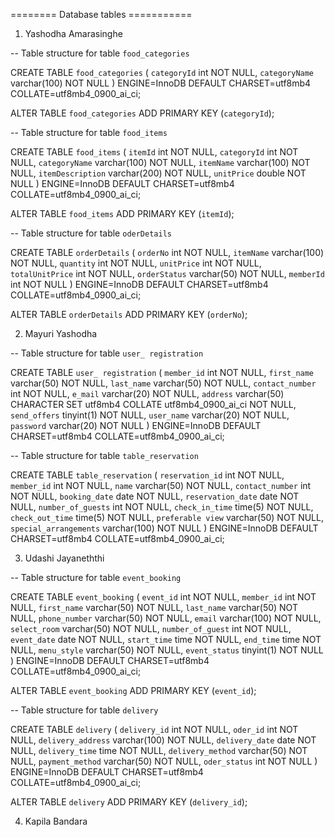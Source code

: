 ======== Database tables ===========

1. Yashodha Amarasinghe

-- Table structure for table `food_categories`

CREATE TABLE `food_categories` (
  `categoryId` int NOT NULL,
  `categoryName` varchar(100) NOT NULL
) ENGINE=InnoDB DEFAULT CHARSET=utf8mb4 COLLATE=utf8mb4_0900_ai_ci;

ALTER TABLE `food_categories`
  ADD PRIMARY KEY (`categoryId`);


-- Table structure for table `food_items`

CREATE TABLE `food_items` (
  `itemId` int NOT NULL,
  `categoryId` int NOT NULL,
  `categoryName` varchar(100) NOT NULL,
  `itemName` varchar(100) NOT NULL,
  `itemDescription` varchar(200) NOT NULL,
  `unitPrice` double NOT NULL
) ENGINE=InnoDB DEFAULT CHARSET=utf8mb4 COLLATE=utf8mb4_0900_ai_ci;

ALTER TABLE `food_items`
  ADD PRIMARY KEY (`itemId`);

-- Table structure for table `oderDetails`

CREATE TABLE `orderDetails` (
  `orderNo` int NOT NULL,
  `itemName` varchar(100) NOT NULL,
  `quantity` int NOT NULL,
  `unitPrice` int NOT NULL,
  `totalUnitPrice` int NOT NULL,
  `orderStatus` varchar(50) NOT NULL,
  `memberId` int NOT NULL
) ENGINE=InnoDB DEFAULT CHARSET=utf8mb4 COLLATE=utf8mb4_0900_ai_ci;

ALTER TABLE `orderDetails`
  ADD PRIMARY KEY (`orderNo`);

2. Mayuri Yashodha

-- Table structure for table `user_ registration`


CREATE TABLE `user_ registration` (
  `member_id` int NOT NULL,
  `first_name` varchar(50) NOT NULL,
  `last_name` varchar(50) NOT NULL,
  `contact_number` int NOT NULL,
  `e_mail` varchar(20) NOT NULL,
  `address` varchar(50) CHARACTER SET utf8mb4 COLLATE utf8mb4_0900_ai_ci NOT NULL,
  `send_offers` tinyint(1) NOT NULL,
  `user_name` varchar(20) NOT NULL,
  `password` varchar(20) NOT NULL
) ENGINE=InnoDB DEFAULT CHARSET=utf8mb4 COLLATE=utf8mb4_0900_ai_ci;

-- Table structure for table `table_reservation`


CREATE TABLE `table_reservation` (
  `reservation_id` int NOT NULL,
  `member_id` int NOT NULL,
  `name` varchar(50) NOT NULL,
  `contact_number` int NOT NULL,
  `booking_date` date NOT NULL,
  `reservation_date` date NOT NULL,
  `number_of_guests` int NOT NULL,
  `check_in_time` time(5) NOT NULL,
  `check_out_time` time(5) NOT NULL,
  `preferable view` varchar(50) NOT NULL,
  `special_arrangements` varchar(100) NOT NULL
) ENGINE=InnoDB DEFAULT CHARSET=utf8mb4 COLLATE=utf8mb4_0900_ai_ci;


3. Udashi Jayaneththi

-- Table structure for table `event_booking`

CREATE TABLE `event_booking` (
  `event_id` int NOT NULL,
  `member_id` int NOT NULL,
  `first_name` varchar(50) NOT NULL,
  `last_name` varchar(50) NOT NULL,
  `phone_number` varchar(50) NOT NULL,
  `email` varchar(100) NOT NULL,
  `select_room` varchar(50) NOT NULL,
  `number_of_guest` int NOT NULL,
  `event_date` date NOT NULL,
  `start_time` time NOT NULL,
  `end_time` time NOT NULL,
  `menu_style` varchar(50) NOT NULL,
  `event_status` tinyint(1) NOT NULL
) ENGINE=InnoDB DEFAULT CHARSET=utf8mb4 COLLATE=utf8mb4_0900_ai_ci;


ALTER TABLE `event_booking`
  ADD PRIMARY KEY (`event_id`);

-- Table structure for table `delivery`

CREATE TABLE `delivery` (
  `delivery_id` int NOT NULL,
  `oder_id` int NOT NULL,
  `delivery_address` varchar(100) NOT NULL,
  `delivery_date` date NOT NULL,
  `delivery_time` time NOT NULL,
  `delivery_method` varchar(50) NOT NULL,
  `payment_method` varchar(50) NOT NULL,
  `oder_status` int NOT NULL
) ENGINE=InnoDB DEFAULT CHARSET=utf8mb4 COLLATE=utf8mb4_0900_ai_ci;

ALTER TABLE `delivery`
  ADD PRIMARY KEY (`delivery_id`);


4. Kapila Bandara